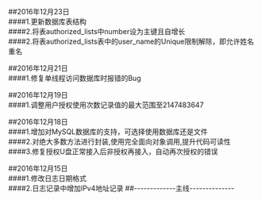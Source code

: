 ##2016年12月23日  
####1.更新数据库表结构  
####2.将表authorized_lists中number设为主键且自增长  
####2.将表authorized_lists表中的user_name的Unique限制解除，即允许姓名重名  
  
##2016年12月21日  
####1.修复单线程访问数据库时报错的Bug

##2016年12月19日  
####1.调整用户授权使用次数记录值的最大范围至2147483647
  
##2016年12月18日  
####1.增加对MySQL数据库的支持，可选择使用数据库还是文件  
####2.对绝大多数方法进行封装,使用完全面向对象调用,提升代码可读性  
####3.修复授权U盘正常接入后非授权再接入，自动再次授权的错误      
  
##2016年12月15日  
####1.修改日志日期格式  
####2.日志记录中增加IPv4地址记录
##-------------主线--------------